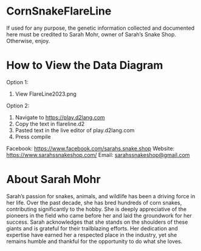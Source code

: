 # CornSnakeFlareLine

If used for any purpose, the genetic information collected and documented here must be credited to Sarah Mohr, owner of Sarah’s Snake Shop. Otherwise, enjoy. 


# How to View the Data Diagram

Option 1: 

1. View FlareLine2023.png


Option 2: 

1. Navigate to https://play.d2lang.com
2. Copy the text in flareline.d2
3. Pasted text in the live editor of play.d2lang.com
4. Press compile

Facebook: https://www.facebook.com/sarahs.snake.shop
Website: https://www.sarahssnakeshop.com/
Email: sarahssnakeshop@gmail.com

# About Sarah Mohr
 
Sarah’s passion for snakes, animals, and wildlife has been a driving force in her life. Over the past decade, she has bred hundreds of corn snakes, contributing significantly to the hobby. She is deeply appreciative of the pioneers in the field who came before her and laid the groundwork for her success. Sarah acknowledges that she stands on the shoulders of these giants and is grateful for their trailblazing efforts. Her dedication and expertise have earned her a respected place in the industry, yet she remains humble and thankful for the opportunity to do what she loves.
